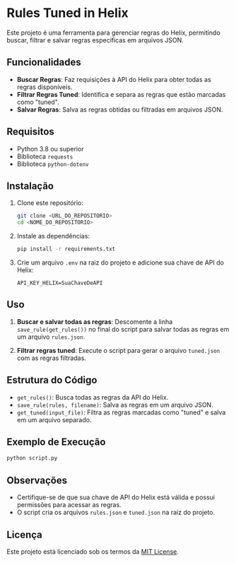 # Rules Tuned in Helix

Este projeto é uma ferramenta para gerenciar regras do Helix, permitindo buscar, filtrar e salvar regras específicas em arquivos JSON.

## Funcionalidades

- **Buscar Regras**: Faz requisições à API do Helix para obter todas as regras disponíveis.
- **Filtrar Regras Tuned**: Identifica e separa as regras que estão marcadas como "tuned".
- **Salvar Regras**: Salva as regras obtidas ou filtradas em arquivos JSON.

## Requisitos

- Python 3.8 ou superior
- Biblioteca `requests`
- Biblioteca `python-dotenv`

## Instalação

1. Clone este repositório:
    ```bash
    git clone <URL_DO_REPOSITORIO>
    cd <NOME_DO_REPOSITORIO>
    ```

2. Instale as dependências:
    ```bash
    pip install -r requirements.txt
    ```

3. Crie um arquivo `.env` na raiz do projeto e adicione sua chave de API do Helix:
    ```
    API_KEY_HELIX=SuaChaveDeAPI
    ```

## Uso

1. **Buscar e salvar todas as regras**:
    Descomente a linha `save_rule(get_rules())` no final do script para salvar todas as regras em um arquivo `rules.json`.

2. **Filtrar regras tuned**:
    Execute o script para gerar o arquivo `tuned.json` com as regras filtradas.

## Estrutura do Código

- `get_rules()`: Busca todas as regras da API do Helix.
- `save_rule(rules, filename)`: Salva as regras em um arquivo JSON.
- `get_tuned(input_file)`: Filtra as regras marcadas como "tuned" e salva em um arquivo separado.

## Exemplo de Execução

```bash
python script.py
```

## Observações

- Certifique-se de que sua chave de API do Helix está válida e possui permissões para acessar as regras.
- O script cria os arquivos `rules.json` e `tuned.json` na raiz do projeto.

## Licença

Este projeto está licenciado sob os termos da [MIT License](LICENSE).
